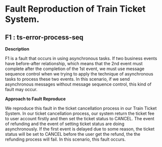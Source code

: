 # Fault Reproduction of Train Ticket System.
## F1 : ts-error-process-seq

**Description**

F1 is a fault that occurs in using asynchronous tasks.
If two business events have before-after relationship, which means that 
the 2nd event must complete after the completion of the 1st event, we must use message 
sequence control when we trying to apply the technique of asynchronous tasks to process these two events. 
In this scenario, if we send asynchronous messages without message sequence control, this 
kind of fault may occur.


**Approach to Fault Reproduce**

We reproduce this fault in the ticket cancellation process in our Train Ticket System. 
In our ticket cancellation process, our system return the ticket fee to user account firstly and 
then set the ticket status to CANCEL. The event of refunding and the event of setting ticket
status are doing asynchronously. If the first event is delayed due to some reason, the ticket status 
will be set to CANCEL before the user get the refund, the the refunding process will fail. In 
this scenario, this fault occurs.
